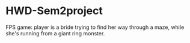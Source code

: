 # HWD-Sem2project
FPS game: player is a bride trying to find her way through a maze, while she's running from a giant ring monster.
